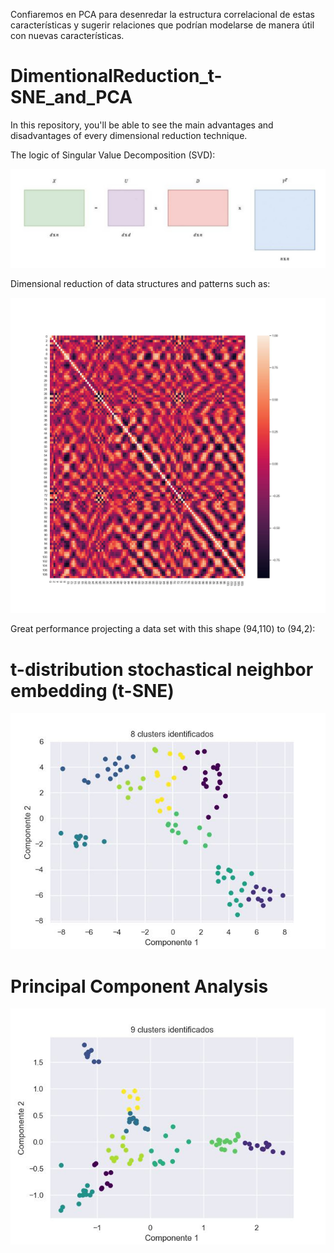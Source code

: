 Confiaremos en PCA para desenredar la estructura correlacional de estas características y sugerir relaciones que podrían modelarse de manera útil con nuevas características.

# DimentionalReduction_t-SNE_and_PCA
In this repository, you'll be able to see the main advantages and disadvantages of every dimensional reduction technique. 

The logic of Singular Value Decomposition (SVD): 

![svd](https://github.com/RodGuarneros/DimentionalReduction_t-SNE_and_PCA/blob/main/SVD.jpg)

Dimensional reduction of data structures and patterns such as:

![structure](https://github.com/RodGuarneros/DimentionalReduction_t-SNE_and_PCA/blob/main/correlation_matriz.jpg)

Great performance projecting a data set with this shape (94,110) to (94,2):

# t-distribution stochastical neighbor embedding (t-SNE)

![tsne](https://github.com/RodGuarneros/DimentionalReduction_t-SNE_and_PCA/blob/main/clases_tsne.jpg)

# Principal Component Analysis

![pca](https://github.com/RodGuarneros/DimentionalReduction_t-SNE_and_PCA/blob/main/clases_pca.jpg)

